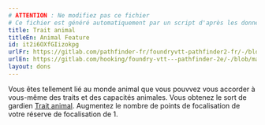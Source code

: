 ```yaml
---
# ATTENTION : Ne modifiez pas ce fichier
# Ce fichier est généré automatiquement par un script d'après les données du module Foundry VTT officiel et de sa traduction
title: Trait animal
titleEn: Animal Feature
id: it2i6OXfGIizokpg
urlFr: https://gitlab.com/pathfinder-fr/foundryvtt-pathfinder2-fr/-/blob/master/data/feats/it2i6OXfGIizokpg.htm
urlEn: https://gitlab.com/hooking/foundry-vtt---pathfinder-2e/-/blob/master/packs/data/feats.db/animal-feature.json
layout: dons
---
```

Vous êtes tellement lié au monde animal que vous pouvvez vous accorder à vous-même des traits et des capacités animales. Vous obtenez le sort de gardien [Trait animal](../sorts/trait-animal.html). Augmentez le nombre de points de focalisation de votre réserve de focalisation de 1.
